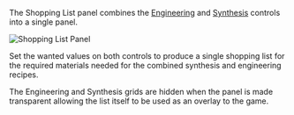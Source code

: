 The Shopping List panel combines the [Engineering](https://github.com/EDDiscovery/EDDiscovery/wiki/Using-the-Engineering-panel) and [Synthesis](https://github.com/EDDiscovery/EDDiscovery/wiki/Using-the-Synthesis-Panel) controls into a single panel.

![Shopping List Panel](http://imgur.com/bffBJfE)

Set the wanted values on both controls to produce a single shopping list for the required materials needed for the combined synthesis and engineering recipes.

The Engineering and Synthesis grids are hidden when the panel is made transparent allowing the list itself to be used as an overlay to the game.
